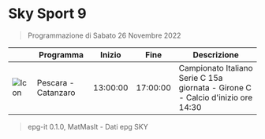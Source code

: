 # Sky Sport 9
> Programmazione di Sabato 26 Novembre 2022

||Programma|Inizio|Fine|Descrizione|
|---|---|---|---|---|
|![Icon](https://guidatv.sky.it/uuid/fe81d58c-57dc-4ba1-9aa2-9e8c99bfa354/cover?md5ChecksumParam=9c6eddf0312eb9d8b796ba0140ff5ec1)|Pescara - Catanzaro|13:00:00|17:00:00|Campionato Italiano Serie C 15a giornata - Girone C - Calcio d&#039;inizio ore 14:30



 > epg-it 0.1.0, MatMasIt - Dati epg SKY